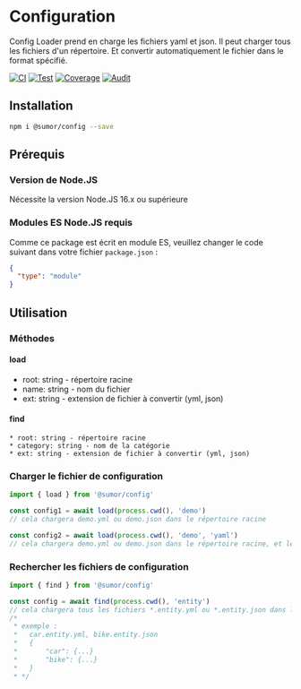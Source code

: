 # Configuration

Config Loader prend en charge les fichiers yaml et json. Il peut charger tous les fichiers d'un répertoire.
Et convertir automatiquement le fichier dans le format spécifié.

[![CI](https://github.com/sumor-cloud/config/actions/workflows/ci.yml/badge.svg)](https://github.com/sumor-cloud/config/actions/workflows/ci.yml)
[![Test](https://github.com/sumor-cloud/config/actions/workflows/ut.yml/badge.svg)](https://github.com/sumor-cloud/config/actions/workflows/ut.yml)
[![Coverage](https://github.com/sumor-cloud/config/actions/workflows/coverage.yml/badge.svg)](https://github.com/sumor-cloud/config/actions/workflows/coverage.yml)
[![Audit](https://github.com/sumor-cloud/config/actions/workflows/audit.yml/badge.svg)](https://github.com/sumor-cloud/config/actions/workflows/audit.yml)

## Installation

```bash
npm i @sumor/config --save
```

## Prérequis

### Version de Node.JS

Nécessite la version Node.JS 16.x ou supérieure

### Modules ES Node.JS requis

Comme ce package est écrit en module ES,
veuillez changer le code suivant dans votre fichier `package.json` :

```json
{
  "type": "module"
}
```

## Utilisation

### Méthodes

#### load

- root: string - répertoire racine
- name: string - nom du fichier
- ext: string - extension de fichier à convertir (yml, json)

#### find

    * root: string - répertoire racine
    * category: string - nom de la catégorie
    * ext: string - extension de fichier à convertir (yml, json)

### Charger le fichier de configuration

```javascript
import { load } from '@sumor/config'

const config1 = await load(process.cwd(), 'demo')
// cela chargera demo.yml ou demo.json dans le répertoire racine

const config2 = await load(process.cwd(), 'demo', 'yaml')
// cela chargera demo.yml ou demo.json dans le répertoire racine, et le convertira en fichier au format yaml
```

### Rechercher les fichiers de configuration

```javascript
import { find } from '@sumor/config'

const config = await find(process.cwd(), 'entity')
// cela chargera tous les fichiers *.entity.yml ou *.entity.json dans le répertoire racine
/*
 * exemple :
 *   car.entity.yml, bike.entity.json
 *   {
 *       "car": {...}
 *       "bike": {...}
 *   }
 * */
```
